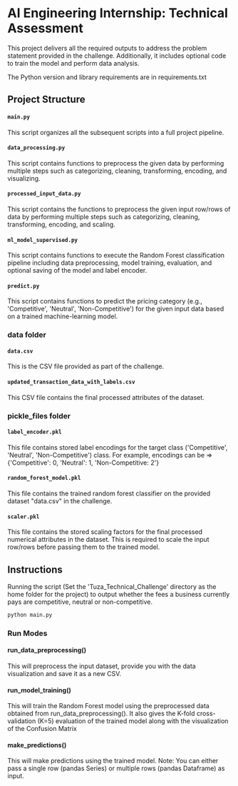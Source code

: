 # AI Engineering Internship: Technical Assessment

This project delivers all the required outputs to address the problem statement provided in the challenge. Additionally, it includes optional code to train the model and perform data analysis.

The Python version and library requirements are in requirements.txt

## Project Structure

#### `main.py`

This script organizes all the subsequent scripts into a full project pipeline.

#### `data_processing.py`

This script contains functions to preprocess the given data by performing multiple steps such as categorizing, cleaning, transforming,
encoding, and visualizing.

#### `processed_input_data.py`

This script contains the functions to preprocess the given input row/rows of data by performing multiple steps such as categorizing, cleaning, transforming,
encoding, and scaling.

#### `ml_model_supervised.py`

This script contains functions to execute the Random Forest classification pipeline including data preprocessing,
model training, evaluation, and optional saving of the model and label encoder.

#### `predict.py`

This script contains functions to predict the pricing category (e.g., 'Competitive', 'Neutral', 'Non-Competitive')
for the given input data based on a trained machine-learning model.

### data folder

#### `data.csv` 

This is the CSV file provided as part of the challenge.

#### `updated_transaction_data_with_labels.csv`

This CSV file contains the final processed attributes of the dataset.

### pickle_files folder

#### `label_encoder.pkl`

This file contains stored label encodings for the target class ('Competitive', 'Neutral', 'Non-Competitive') class.
For example, encodings can be => {'Competitive': 0, 'Neutral': 1, 'Non-Competitive: 2'}

#### `random_forest_model.pkl`

This file contains the trained random forest classifier on the provided dataset "data.csv" in the challenge.

#### `scaler.pkl`

This file contains the stored scaling factors for the final processed numerical attributes in the dataset. This is required to scale the input row/rows before passing them to the trained model.

## Instructions

Running the script (Set the 'Tuza_Technical_Challenge' directory as the home folder for the project) to output whether the fees a business currently pays are competitive, neutral or non-competitive.

```bash
python main.py
```

### Run Modes

#### run_data_preprocessing()

This will preprocess the input dataset, provide you with the data visualization and save it as a new CSV.

#### run_model_training()

This will train the Random Forest model using the preprocessed data obtained from run_data_preprocessing().
It also gives the K-fold cross-validation (K=5) evaluation of the trained model along with the visualization of the Confusion Matrix

#### make_predictions()

This will make predictions using the trained model.
Note: You can either pass a single row (pandas Series) or multiple rows (pandas Dataframe) as input.
